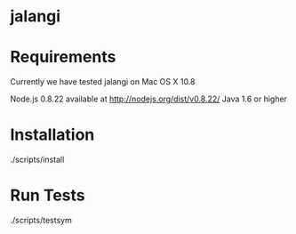 jalangi
=======

Requirements
============

Currently we have tested jalangi on Mac OS X 10.8

Node.js 0.8.22 available at http://nodejs.org/dist/v0.8.22/
Java 1.6 or higher

Installation
============

./scripts/install

Run Tests
=========

./scripts/testsym

